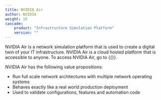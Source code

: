 ```yaml
---
title: NVIDIA Air
author: NVIDIA
weight: 10
cascade:
    product: "Infrastructure Simulation Platform"
    version: ""
---
```


NVIDIA Air is a network simulation platform that is used to create a digital twin of your IT infrastructure. NVIDIA Air is a cloud hosted platform that is accessible to anyone. To access NVIDIA Air, go to {{<exlink url="https://air.nvidia.com" text="air.nvidia.com">}}.

NVIDIA Air has the following value propositions:

- Run full scale network architectures with multiple network operating systems
- Behaves exactly like a real world production deployment
- Used to validate configurations, features and automation code
